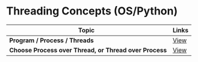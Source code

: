 # Threading Concepts (OS/Python)

| Topic   | Links |
|------------------------------------------------------------|-----------------------------------------------------------------------------------------------------|
| <b>Program / Process / Threads</b>| [View](https://www.backblaze.com/blog/whats-the-diff-programs-processes-and-threads/)|
| <b>Choose Process over Thread, or Thread over Process</b>| [View](https://www.backblaze.com/blog/whats-the-diff-programs-processes-and-threads/)|

